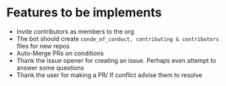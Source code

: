 # Features to be implements

- Invite contributors as members to the org
- The bot should create `conde_of_conduct, contributing & contributors` files for new repos
- Auto-Merge PRs on conditions
- Thank the issue opener for creating an issue. Perhaps even attempt to answer some questions
- Thank the user for making a PR/ If conflict advise them to resolve